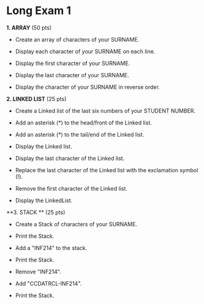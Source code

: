 # Long Exam 1

**1. ARRAY**  (50 pts)

- Create an array of characters of your SURNAME.

- Display each character of your SURNAME on each line.

- Display the first character of your SURNAME.

- Display the last character of your SURNAME.

- Display the character of your SURNAME in reverse order.

**2. LINKED LIST** (25 pts)

- Create a Linked list of the last six numbers of your STUDENT NUMBER.

- Add an asterisk (*) to the head/front of the Linked list.

- Add an asterisk (*) to the tail/end of the Linked list.
  
- Display the Linked list.

- Display the last character of the Linked list.
  
- Replace the last character of the Linked list with the exclamation symbol (!).

- Remove the first character of the Linked list.

- Display the LinkedList.



**3. STACK ** (25 pts)
- Create a Stack of characters of your SURNAME.

- Print the Stack.

- Add a "INF214" to the stack.

- Print the Stack.

- Remove "INF214".

- Add "CCDATRCL-INF214".

- Print the Stack.
